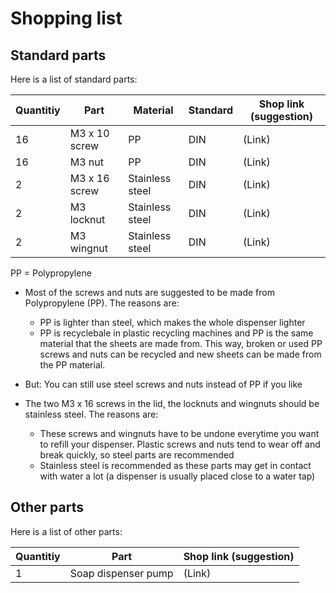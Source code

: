 # Shopping list

## Standard parts

Here is a list of standard parts:

| Quantitiy | Part           | Material              | Standard | Shop link (suggestion) |
|-----------|----------------|-----------------------|----------|------------------------|
| 16         | M3 x 10 screw | PP                    | DIN      | (Link)                 |
| 16         | M3 nut        | PP                    | DIN      | (Link)                 |
| 2          | M3 x 16 screw | Stainless steel       | DIN      | (Link)                 |
| 2          | M3 locknut    | Stainless steel       | DIN      | (Link)                 |
| 2          | M3 wingnut    | Stainless steel       | DIN      | (Link)                 |

PP = Polypropylene

- Most of the screws and nuts are suggested to be made from Polypropylene (PP). The reasons are:
  - PP is lighter than steel, which makes the whole dispenser lighter
  - PP is recyclebale in plastic recycling machines and PP is the same material that the sheets are made from. This way, broken or used PP screws and nuts can be recycled and new sheets can be made from the PP material.
- But: You can still use steel screws and nuts instead of PP if you like

- The two M3 x 16 screws in the lid, the locknuts and wingnuts should be stainless steel. The reasons are:
  - These screws and wingnuts have to be undone everytime you want to refill your dispenser. Plastic screws and nuts tend to wear off and break quickly, so steel parts are recommended
  - Stainless steel is recommended as these parts may get in contact with water a lot (a dispenser is usually placed close to a water tap)

## Other parts

Here is a list of other parts:


| Quantitiy | Part                | Shop link (suggestion) |
|-----------|---------------------|------------------------|
| 1         | Soap dispenser pump | (Link)                 |

